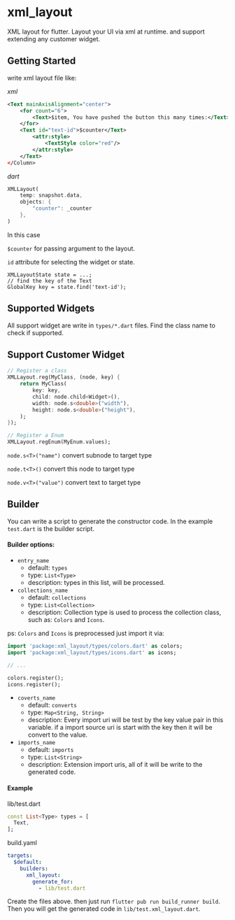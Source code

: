 # xml_layout

XML layout for flutter. Layout your UI via xml at runtime. and support extending any customer widget.

## Getting Started

write xml layout file like:

*xml*
```xml
<Text mainAxisAlignment="center">
    <for count="6">
        <Text>$item, You have pushed the button this many times:</Text>
    </for>
    <Text id="text-id">$counter</Text>
        <attr:style>
            <TextStyle color="red"/>
        </attr:style>
    </Text>
</Column>
```

*dart*
```dart
XMLLayout(
    temp: snapshot.data,
    objects: {
        "counter": _counter
    },
)
``` 

In this case

`$counter` for passing argument to the layout.

`id` attribute for selecting the widget or state.

```
XMLLayoutState state = ...;
// find the key of the Text 
GlobalKey key = state.find('text-id');
```

## Supported Widgets

All support widget are write in `types/*.dart` files. Find the class name to check if supported.

## Support Customer Widget

```dart
// Register a class
XMLLayout.reg(MyClass, (node, key) {
    return MyClass(
        key: key,
        child: node.child<Widget>(),
        width: node.s<double>("width"),
        height: node.s<double>("height"),
    );
});

// Register a Enum
XMLLayout.regEnum(MyEnum.values);
```

`node.s<T>("name")` convert subnode to target type

`node.t<T>()` convert this node to target type

`node.v<T>("value")` convert text to target type

## Builder

You can write a script to generate the constructor code. 
In the example `test.dart` is the builder script.

#### Builder options:

- `entry_name`
    - default: `types`
    - type: `List<Type>`
    - description: types in this list, will be processed.
- `collections_name`
    - default: `collections`
    - type: `List<Collection>`
    - description: Collection type is used to process the collection class, such as: `Colors` 
    and `Icons`.
     
ps: `Colors` and `Icons` is preprocessed just import it via:
    
```dart
import 'package:xml_layout/types/colors.dart' as colors;
import 'package:xml_layout/types/icons.dart' as icons;

// ...

colors.register();
icons.register();
```
 
- `coverts_name`
    - default: `converts`
    - type: `Map<String, String>`
    - description: Every import uri will be test by the key value pair in this variable.
    if a import source uri is start with the key then it will be convert to the value. 
- `imports_name`
    - default: `imports`
    - type: `List<String>`
    - description: Extension import uris, all of it will be write to the generated code.
    
#### Example

lib/test.dart
```dart
const List<Type> types = [
  Text,
];
```

build.yaml
```yaml
targets:
  $default:
    builders:
      xml_layout:
        generate_for:
          - lib/test.dart
```

Create the files above. then just run `flutter pub run build_runner build`.
Then you will get the generated code in `lib/test.xml_layout.dart`.